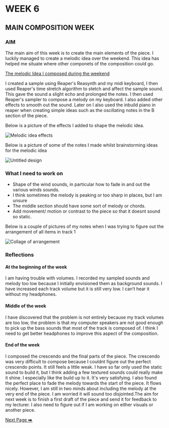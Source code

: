 # WEEK 6

## MAIN COMPOSITION WEEK 

### AIM

The main aim of this week is to create the main elements of the piece. I luckily managed to create a melodic idea over the weekend. This idea has helped me situate where other componets of the composition could go.  

[The melodic Idea I composed during the weekend](https://soundcloud.com/2504822k/melodic-idea?si=5b702056b630418ca19acb3431f3787b&utm_source=clipboard&utm_medium=text&utm_campaign=social_sharing) 

I created a sample using Reaper's Reasynth and my midi keyboard, I then used Reaper's time stretch algorithm to stetch and affect the sample sound. This gave the sound a slight echo and prolonged the notes. I then used Reaper's sampler to compose a melody on my keyboard. I  also added other effects to smooth out the sound. Later on I also used the inbuild piano in reaper when creating simple ideas such as the oscillating notes in the B section of the piece. 

Below is a picture of the effects I added to shape the melodic idea. 

![Melodic idea effects](https://github.com/2504822K/mysonicartsdocumentation.io/assets/145678268/e4a57630-8ad0-49a2-900a-ce773fdb8579)

Below is a picture of some of the notes I made whilst brainstorming ideas for the melodic idea

![Untitled design](https://github.com/2504822K/mysonicartsdocumentation.io/assets/145678268/9cc829eb-d900-4846-94f0-e2b2a5e52dba)


### What I need to work on

- Shape of the wind sounds, in particular how to fade in and out the various winds sounds.
- I think sometimes the melody is peaking or too sharp in places, but I am unsure
- The middle section should have some sort of melody or chords. 
- Add movement/ motion or contrast to the piece so that it doesnt sound so static. 

Below is a couple of pictures of my notes when I was trying to figure out the arrangement of all items in track 1

![Collage of arrangement](https://github.com/2504822K/mysonicartsdocumentation.io/assets/145678268/f8a949c5-03dc-416c-9d0f-c0b73bfccc9f)

### Reflections 

#### At the beginning of the week

I am having trouble with volumes. I recorded my sampled sounds and melody too low because I initially envisioned them as background sounds. I have increased each track volume but it is still very low. I can’t hear it without my headphones.

#### Middle of the week

I have discovered that the problem is not entirely because my track volumes are too low, the problem is that my computer speakers are not good enough to pick up the bass sounds that most of the track is composed of. I think I need to get better headphones to improve this aspect of the composition. 

#### End of the week

I composed the crescendo and the final parts of the piece. The crescendo was very difficult to compose because I couldnt figure out the perfect crescendo points. It still feels a little weak. I have so far only used the static sound to build it, but I think adding a few textured sounds could really make it shine. I especially like the build up to it. It's very satisfying. I also found the perfect place to fade the melody towards the start of the piece. It flows nicely. However, I am still in two minds about including the melody at the very end of the piece. I am worried it will sound too disjointed.The aim for next week is to finish a first draft of the piece and send it for feedback to my lecturer. I also need to figure out if I am working on either visuals or another piece.

  [Next Page ⮕](https://2504822k.github.io/mysonicartsdocumentation.io/Week8.html)

